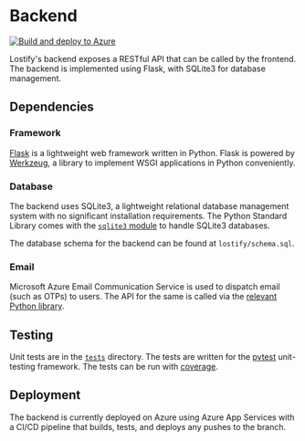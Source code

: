 # Backend

[![Build and deploy to Azure](https://github.com/CS253-Group-6/Lostify-backend/actions/workflows/main_lostify.yml/badge.svg)](https://github.com/CS253-Group-6/Lostify-backend/actions/workflows/main_lostify.yml)

Lostify's backend exposes a RESTful API that can be called by the frontend.
The backend is implemented using Flask, with SQLite3 for database management.

## Dependencies

### Framework

[Flask](https://pypi.org/project/Flask/) is a lightweight web framework written
in Python. Flask is powered by [Werkzeug](https://pypi.org/project/Werkzeug/),
a library to implement WSGI applications in Python conveniently.

### Database

The backend uses SQLite3, a lightweight relational database management system
with no significant installation requirements. The Python Standard Library
comes with the [`sqlite3` module](https://docs.python.org/3/library/sqlite3.html)
to handle SQLite3 databases.

The database schema for the backend can be found at `lostify/schema.sql`.

### Email

Microsoft Azure Email Communication Service is used to dispatch email (such as
OTPs) to users. The API for the same is called via the
[relevant Python library](https://pypi.org/project/azure-communication-email/).

## Testing

Unit tests are in the [`tests`](tests) directory. The tests are written for
the [pytest](https://pypi.org/project/pytest/) unit-testing framework. The
tests can be run with [coverage](https://pypi.org/project/coverage/).

## Deployment

The backend is currently deployed on Azure using Azure App Services with a 
CI/CD pipeline that builds, tests, and deploys any pushes to the branch.
